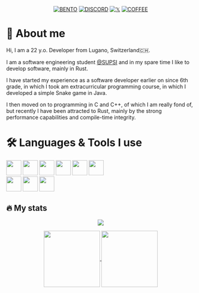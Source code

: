  <div id="header" align="center">

  [![BENTO](https://img.shields.io/badge/Bento-white?logo=Bento&logoColor=black&style=for-the-badge)](https://bento.me/mazluc)
  [![DISCORD](https://img.shields.io/badge/Discord-5865F2?logo=discord&logoColor=white&style=for-the-badge)](https://discord.gg/B3yXwmHb2V)
  [![𝕏](https://img.shields.io/badge/Twitter-black?logo=x&logoColor=white&style=for-the-badge)](https://twitter.com/mazluc_ch)
  [![COFFEE](https://img.shields.io/badge/Buy_me_a_coffee-red?style=for-the-badge)](https://github.com/sponsors/lucamazzza?frequency=one-time&sponsor=lucamazzza)
  
</div>

# 👤 About me
Hi, I am a 22 y.o. Developer from Lugano, Switzerland🇨🇭.

I am a software engineering student [@SUPSI](https://supsi.ch) and in my spare time I like to develop software, mainly in Rust.

I have started my experience as a software developer earlier on since 6th grade, in which I took am extracurricular programming course, in which I developed a simple Snake game in Java.

I then moved on to programming in C and C++, of which I am really fond of, but recently I have been attracted to Rust, mainly by the strong performance capabilities and compile-time integrity.

# 🛠️ Languages & Tools I use
<div>
 <img src="https://devicon-website.vercel.app/api/c/line.svg" width="40" height="40"/>
 <img src="https://devicon-website.vercel.app/api/cplusplus/line.svg" width="40" height="40"/>
 <img src="https://devicon-website.vercel.app/api/rust/plain.svg?color=%23DD3428" width="40" height="40"/>
 <img src="https://devicon-website.vercel.app/api/swift/plain.svg?color=%23F05138" width="40" height="40"/>
 <img src="https://devicon-website.vercel.app/api/scala/original.svg" width="40" height="40" />
 <img src="https://devicon-website.vercel.app/api/clojure/line.svg?color=%2376AF47" width="40" height="40" />
 <br>
 <img src="https://devicon-website.vercel.app/api/xcode/plain.svg" width="40" height="40" />
 <img src="https://cdn.jsdelivr.net/gh/devicons/devicon@latest/icons/neovim/neovim-original.svg" width="40" height="40"/>
 <img src="https://devicon-website.vercel.app/api/docker/plain.svg" width="40" height="40" />
</div>

## 🔥 My stats

<div id="header" align="center">

![](https://komarev.com/ghpvc/?username=lucamazzza&abbreviated=true&style=for-the-badge&abbreviated=true&color=blueviolet)
 
  <a href="https://github.com/lucamazzza/">
    <img height=150 align="center" src="https://github-readme-stats.vercel.app/api?username=lucamazzza&rank_icon=github&bg_color=111&title_color=fff&text_color=fff" />
  </a>
  <a href="https://github.com/lucamazzza">
    <img height=150 align="center" src="https://github-readme-stats.vercel.app/api/top-langs?username=lucamazzza&org=acelng&layout=compact&langs_count=8&bg_color=111&title_color=fff&text_color=fff&hide=cmake" />
  </a>
</div>

